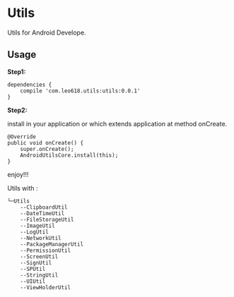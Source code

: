 # Utils #

Utils for Android Develope.


## Usage

**Step1:**

	dependencies {
	    compile 'com.leo618.utils:utils:0.0.1'
	}



**Step2:**

install in your application or which extends application at method onCreate.

	@Override
    public void onCreate() {
        super.onCreate();
        AndroidUtilsCore.install(this);
    }


enjoy!!!


Utils with :


	└─Utils
		--ClipboardUtil
		--DateTimeUtil
		--FileStorageUtil
		--ImageUtil
		--LogUtil
		--NetworkUtil
		--PackageManagerUtil
		--PermissionUtil
		--ScreenUtil
		--SignUtil
		--SPUtil
		--StringUtil
		--UIUtil
		--ViewHolderUtil

